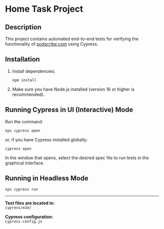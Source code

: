 # Home Task Project

## Description

This project contains automated end-to-end tests for verifying the functionality of [podscribe.com](https://app.podscribe.com/) using Cypress.

## Installation

1. Install dependencies:
   ```
   npm install
   ```

2. Make sure you have Node.js installed (version 16 or higher is recommended).

## Running Cypress in UI (Interactive) Mode

Run the command:

```
npx cypress open
```

or, if you have Cypress installed globally:

```
cypress open
```

In the window that opens, select the desired spec file to run tests in the graphical interface.

## Running in Headless Mode

```
npx cypress run
```

---

**Test files are located in:**  
`cypress/e2e/`

**Cypress configuration:**  
`cypress.config.js`
